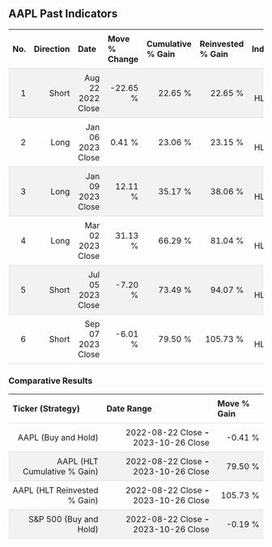 
<style>
.hits {
            border-collapse: collapse;
            width: 100%;
        }
        .hits th, td {
            padding: 8px;
            border-bottom: 1px solid #ddd;
        }
        
        .hits td {text-align: right;}
        .hits th {text-align: left;}
        
        .hits tr:nth-child(even) {
            background-color: #f2f2f2;
        }
        
        .chartCol {
            width: 50%;
            float: left;
            padding: 20px;
        }  
</style>
    
<br>

## AAPL Past Indicators

<table class="hits">
    <tr>
        <th>No.</th>
        <th>Direction</th>
        <th>Date</th>
        <th>Move % Change</th>
        <th>Cumulative % Gain</th>
        <th>Reinvested % Gain</th>
        <th>Indicator</th>
      </tr>
    <tr>
        <td>1</td>
        <td>Short</td>
        <td>Aug 22 2022 Close</td>
        <td>-22.65 %</td>
        <td>22.65 %</td>
        <td>22.65 %</td>
        <td>Short HLT 217</td>
    </tr>
    <tr>
        <td>2</td>
        <td>Long</td>
        <td>Jan 06 2023 Close</td>
        <td>0.41 %</td>
        <td>23.06 %</td>
        <td>23.15 %</td>
        <td>Long HLT 210</td>
    </tr>
    <tr>
        <td>3</td>
        <td>Long</td>
        <td>Jan 09 2023 Close</td>
        <td>12.11 %</td>
        <td>35.17 %</td>
        <td>38.06 %</td>
        <td>Long HLT 217</td>
    </tr>
    <tr>
        <td>4</td>
        <td>Long</td>
        <td>Mar 02 2023 Close</td>
        <td>31.13 %</td>
        <td>66.29 %</td>
        <td>81.04 %</td>
        <td>Long HLT 218</td>
    </tr>
    <tr>
        <td>5</td>
        <td>Short</td>
        <td>Jul 05 2023 Close</td>
        <td>-7.20 %</td>
        <td>73.49 %</td>
        <td>94.07 %</td>
        <td>Short HLT 307</td>
    </tr>
    <tr>
        <td>6</td>
        <td>Short</td>
        <td>Sep 07 2023 Close</td>
        <td>-6.01 %</td>
        <td>79.50 %</td>
        <td>105.73 %</td>
        <td>Short HLT 210</td>
    </tr>
    
</table>

### Comparative Results

<table class="hits">
    <thead>
        <th>Ticker (Strategy)</th>
        <th>Date Range</th>
        <th>Move % Gain</th>
    </thead>
    <tbody>
        <tr>
            <td>AAPL (Buy and Hold)</td>
            <td>2022-08-22 Close <b>-</b> 2023-10-26 Close</td>
            <td>-0.41 %</td>
        </tr>
        <tr>
            <td>AAPL (HLT Cumulative % Gain)</td>
            <td>2022-08-22 Close <b>-</b> 2023-10-26 Close</td>
            <td>79.50 %</td>
        </tr>
        <tr>
            <td>AAPL (HLT Reinvested % Gain)</td>
            <td>2022-08-22 Close <b>-</b> 2023-10-26 Close</td>
            <td>105.73 %</td>
        </tr>
        <tr>
            <td>S&P 500 (Buy and Hold)</td>
            <td>2022-08-22 Close <b>-</b> 2023-10-26 Close</td>
            <td>-0.19 %</td>
        </tr>
    </tbody>
</table>
<br>
<br>